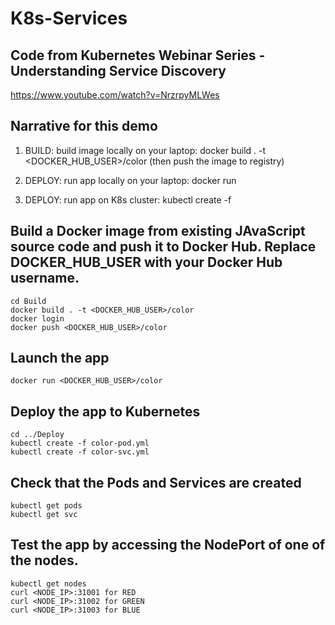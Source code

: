 # K8s-Services

## Code from Kubernetes Webinar Series - Understanding Service Discovery
https://www.youtube.com/watch?v=NrzrpyMLWes

## Narrative for this demo
1. BUILD: build image locally on your laptop: docker build . -t <DOCKER_HUB_USER>/color  (then push the image to registry)

2. DEPLOY: run app locally on your laptop: docker run 

3. DEPLOY: run app on K8s cluster: kubectl create -f



## Build a Docker image from existing JAvaScript source code and push it to Docker Hub. Replace DOCKER_HUB_USER with your Docker Hub username.
```
cd Build
docker build . -t <DOCKER_HUB_USER>/color
docker login
docker push <DOCKER_HUB_USER>/color
```

## Launch the app
```
docker run <DOCKER_HUB_USER>/color
```



## Deploy the app to Kubernetes
```
cd ../Deploy
kubectl create -f color-pod.yml
kubectl create -f color-svc.yml
```

## Check that the Pods and Services are created
```
kubectl get pods
kubectl get svc
```


## Test the app by accessing the NodePort of one of the nodes.

```
kubectl get nodes
curl <NODE_IP>:31001 for RED
curl <NODE_IP>:31002 for GREEN
curl <NODE_IP>:31003 for BLUE
```









